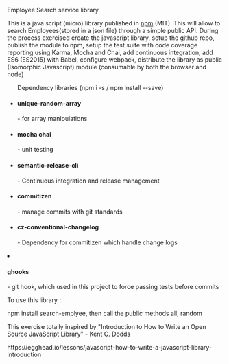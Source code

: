 Employee Search service library
    <p>This is a java script (micro) library published in <a href='https://www.npmjs.com'>npm</a> (MIT). This will allow to search Employees(stored in a json file) through a simple public API.
    During the process exercised create the javascript library, setup the github repo, publish the module to npm, setup the test suite with code coverage reporting using Karma, Mocha and Chai,
    add continuous integration, add ES6 (ES2015) with Babel, configure webpack, distribute the library as public (Isomorphic Javascript) module (consumable by both the browser and node)</p>

<ul>Dependency libraries (npm i -s / npm install --save)
    <li><h4>unique-random-array</h4> - for array manipulations</li>
    <li><h4>mocha chai</h4> - unit testing</li>
    <li><h4>semantic-release-cli</h4> - Continuous integration and release management</li>
    <li><h4>commitizen</h4> - manage commits with git standards</li>
    <li><h4>cz-conventional-changelog</h4> - Dependency for commitizen which handle change logs</li></ul>
    <li><h4>ghooks</h4> - git hook, which used in this project to force passing tests before commits</li></ul>

To use this library :
<p>npm install search-emplyee,
    then call the public methods all, random</p>

<p>This exercise totally inspired by "Introduction to How to Write an Open Source JavaScript Library" - Kent C. Dodds</p>
<p>https://egghead.io/lessons/javascript-how-to-write-a-javascript-library-introduction</p>